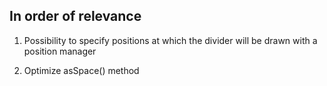 In order of relevance
------

1. Possibility to specify positions at which the divider will be drawn with a position manager

2. Optimize asSpace() method